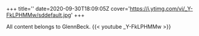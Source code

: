 +++
title=''
date=2020-09-30T18:09:05Z
cover='https://i.ytimg.com/vi/_Y-FkLPHMMw/sddefault.jpg'
+++

All content belongs to GlennBeck.
{{< youtube _Y-FkLPHMMw >}}
